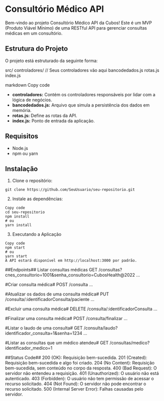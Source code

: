 # Consultório Médico API

Bem-vindo ao projeto Consultório Médico API da Cubos! Este é um MVP (Produto Viável Mínimo) de uma RESTful API para gerenciar consultas médicas em um consultório.

## Estrutura do Projeto

O projeto está estruturado da seguinte forma:

src/
controladores/
// Seus controladores vão aqui
bancodedados.js
rotas.js
index.js

markdown
Copy code

- **controladores:** Contém os controladores responsáveis por lidar com a lógica de negócios.
- **bancodedados.js:** Arquivo que simula a persistência dos dados em memória.
- **rotas.js:** Define as rotas da API.
- **index.js:** Ponto de entrada da aplicação.

## Requisitos

- Node.js
- npm ou yarn

## Instalação

1. Clone o repositório:

```
git clone https://github.com/SeuUsuario/seu-repositorio.git
````
2. Instale as dependências:
````
Copy code
cd seu-repositorio
npm install
# ou
yarn install
````
3. Executando a Aplicação
````
Copy code
npm start
# ou
yarn start
A API estará disponível em http://localhost:3000 por padrão.
````
##Endpoints##
Listar consultas médicas
GET /consultas?cnes_consultorio=1001&senha_consultorio=CubosHealth@2022
...

#Criar consulta médica#
POST /consulta
...

#Atualizar os dados de uma consulta médica#
PUT /consulta/:identificadorConsulta/paciente
...

#Excluir uma consulta médica#
DELETE /consulta/:identificadorConsulta
...

#Finalizar uma consulta médica#
POST /consulta/finalizar
...

#Listar o laudo de uma consulta#
GET /consulta/laudo?identificador_consulta=1&senha=1234
...

#Listar as consultas que um médico atendeu#
GET /consultas/medico?identificador_medico=1

##Status Code##
200 (OK): Requisição bem-sucedida.
201 (Created): Requisição bem-sucedida e algo foi criado.
204 (No Content): Requisição bem-sucedida, sem conteúdo no corpo da resposta.
400 (Bad Request): O servidor não entendeu a requisição.
401 (Unauthorized): O usuário não está autenticado.
403 (Forbidden): O usuário não tem permissão de acessar o recurso solicitado.
404 (Not Found): O servidor não pode encontrar o recurso solicitado.
500 (Internal Server Error): Falhas causadas pelo servidor.
